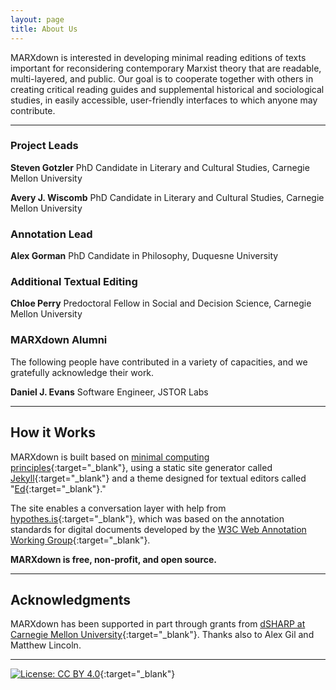 ```yaml
---
layout: page
title: About Us
---
```


MARXdown is interested in developing minimal reading editions of texts important for reconsidering contemporary Marxist theory that are readable, multi-layered, and public. Our goal is to cooperate together with others in creating critical reading guides and supplemental historical and sociological studies, in easily accessible, user-friendly interfaces to which anyone may contribute.  

* * *

### Project Leads

**Steven Gotzler** PhD Candidate in Literary and Cultural Studies, Carnegie Mellon University

**Avery J. Wiscomb** PhD Candidate in Literary and Cultural Studies, Carnegie Mellon University

### Annotation Lead

**Alex Gorman** PhD Candidate in Philosophy, Duquesne University

### Additional Textual Editing

**Chloe Perry** Predoctoral Fellow in Social and Decision Science, Carnegie Mellon University

### MARXdown Alumni

The following people have contributed in a variety of capacities, and we gratefully acknowledge their work.

**Daniel J. Evans** Software Engineer, JSTOR Labs

* * *

## How it Works

MARXdown is built based on [minimal computing principles](http://go-dh.github.io/mincomp/){:target="_blank"}, using a static site generator called [Jekyll](https://jekyllrb.com){:target="_blank"} and a theme designed for textual editors called "[Ed](https://elotroalex.github.io/ed/){:target="_blank"}."

The site enables a conversation layer with help from [hypothes.is](https://web.hypothes.is/about/){:target="_blank"}, which was based on the annotation standards for digital documents developed by the [W3C Web Annotation Working Group](https://www.w3.org/annotation/){:target="_blank"}.

**MARXdown is free, non-profit, and open source.**

* * *


## Acknowledgments

MARXdown has been supported in part through grants from [dSHARP at Carnegie Mellon University](http://dsharp.library.cmu.edu/){:target="_blank"}. Thanks also to Alex Gil and Matthew Lincoln.

* * *

[![License: CC BY 4.0](https://img.shields.io/badge/License-CC%20BY%204.0-lightgrey.svg)](https://creativecommons.org/licenses/by/4.0/){:target="_blank"}
